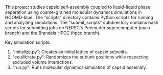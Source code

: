 This project studies capsid self-assembly coupled to liquid-liquid phase separation using coarse-grained molecular dynamics simulations in HOOMD-blue. The "scripts" directory contains Python scripts for running and analyzing simulations. The "submit_scripts" subdirectory contains bash scripts for submitting jobs on NERSC's Perlmutter supercomputer (main branch) and the Brandeis HPCC (hpcc branch).

Key simulation scripts:
1. "initialize.py": Creates an initial lattice of capsid subunits.
2. "equilibrate.py": Randomizes the subunit positions while respecting excluded volume interactions.
3. "run.py": Runs molecular dynamics simulation of capsid assembly.
